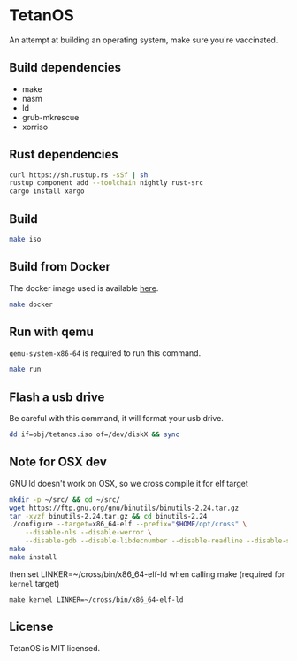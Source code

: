 # TetanOS
An attempt at building an operating system, make sure you're vaccinated.

## Build dependencies

- make
- nasm
- ld
- grub-mkrescue
- xorriso

## Rust dependencies

```sh
curl https://sh.rustup.rs -sSf | sh
rustup component add --toolchain nightly rust-src
cargo install xargo
```

## Build

```sh
make iso
```

## Build from Docker

The docker image used is available [here](https://github.com/tetanos/builder).

```sh
make docker
```

## Run with qemu

`qemu-system-x86-64` is required to run this command.

```sh
make run
```

## Flash a usb drive

Be careful with this command, it will format your usb drive.

```sh
dd if=obj/tetanos.iso of=/dev/diskX && sync
```

## Note for OSX dev

GNU ld doesn't work on OSX, so we cross compile it for elf target

```sh
mkdir -p ~/src/ && cd ~/src/
wget https://ftp.gnu.org/gnu/binutils/binutils-2.24.tar.gz
tar -xvzf binutils-2.24.tar.gz && cd binutils-2.24
./configure --target=x86_64-elf --prefix="$HOME/opt/cross" \
	--disable-nls --disable-werror \
	--disable-gdb --disable-libdecnumber --disable-readline --disable-sim
make
make install
```

then set LINKER=~/cross/bin/x86_64-elf-ld when calling make (required for `kernel` target)

`make kernel LINKER=~/cross/bin/x86_64-elf-ld`

## License

TetanOS is MIT licensed.
